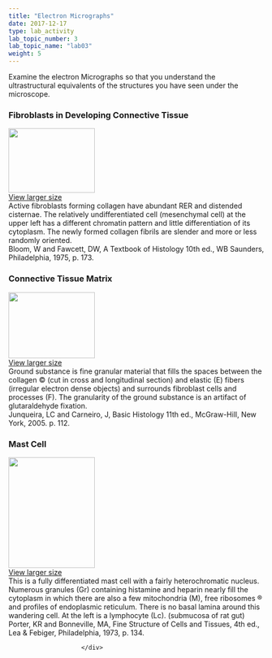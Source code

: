 ```yaml
---
title: "Electron Micrographs"
date: 2017-12-17
type: lab_activity
lab_topic_number: 3
lab_topic_name: "lab03"
weight: 5
---
```

<div class="entrybody">
						<p>Examine the electron Micrographs so that you understand the ultrastructural equivalents of the structures you have seen under the microscope.</p>

<h3>Fibroblasts in Developing Connective Tissue</h3>

<div class="slidepopup"><div class="thumbnail"> <a href="/assets_c/2009/07/24-1243/" target="_blank" > <img src="http://ccnmtl.columbia.edu/projects/histologylab/assets/images/24-thumb-170x128-1243.jpg" width="170" height="127" alt="" class="mt-image-left"> </a><br> <a href="/assets_c/2009/07/24-1243/" target="_blank" >View larger size</a> </div><div class="slidetxt">
Active fibroblasts forming collagen have abundant <span class="caps">RER </span>and distended cisternae. The relatively undifferentiated cell (mesenchymal cell) at the upper left has a different chromatin pattern and little differentiation of its cytoplasm. The newly formed collagen fibrils are slender and more or less randomly oriented. <br>
Bloom, W and Fawcett, <span class="caps">DW,</span> A Textbook of Histology 10th ed., WB Saunders, Philadelphia, 1975, p. 173.</div></div>

<h3>Connective Tissue Matrix</h3>

<div class="slidepopup"><div class="thumbnail"> <a href="/assets_c/2009/07/25-1246/" target="_blank" > <img src="http://ccnmtl.columbia.edu/projects/histologylab/assets/images/25-thumb-170x131-1246.jpg" width="170" height="130" alt="" class="mt-image-left"> </a><br> <a href="/assets_c/2009/07/25-1246/" target="_blank" >View larger size</a> </div><div class="slidetxt">
Ground substance is fine granular material that fills the spaces between the collagen © (cut in cross and longitudinal section) and elastic (E) fibers (irregular electron dense objects) and surrounds fibroblast cells and processes (F). The granularity of the ground substance is an artifact of glutaraldehyde fixation. <br>
Junqueira, LC and Carneiro, J, Basic Histology 11th ed., McGraw-Hill, New York, 2005. p. 112.</div></div>

<h3>Mast Cell</h3>

<div class="slidepopup"><div class="thumbnail"> <a href="/assets_c/2009/07/26-1249/" target="_blank" > <img src="http://ccnmtl.columbia.edu/projects/histologylab/assets/images/26-thumb-170x218-1249.jpg" width="170" height="218" alt="" class="mt-image-left"> </a><br> <a href="/assets_c/2009/07/26-1249/" target="_blank" >View larger size</a> </div><div class="slidetxt">
This is a fully differentiated mast cell with a fairly heterochromatic nucleus. Numerous granules (Gr) containing histamine and heparin nearly fill the cytoplasm in which there are also a few mitochondria (M), free ribosomes ® and profiles of endoplasmic reticulum. There is no basal lamina around this wandering cell. At the left is a lymphocyte (Lc). (submucosa of rat gut) <br>
Porter, KR and Bonneville, <span class="caps">MA,</span> Fine Structure of Cells and Tissues, 4th ed., Lea &amp; Febiger, Philadelphia, 1973, p. 134.</div></div>
						
						
						</div>
